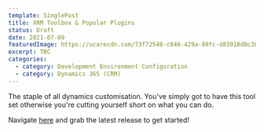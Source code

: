 ```yaml
---
template: SinglePost
title: XRM Toolbox & Popular Plugins
status: Draft
date: 2021-07-09
featuredImage: https://ucarecdn.com/73f72548-c846-429a-89fc-d83918d0c383/
excerpt: TBC
categories:
  - category: Development Environment Configuration
  - category: Dynamics 365 (CRM)
---
```

The staple of all dynamics customisation. You've simply got to have this tool set otherwise you're cutting yourself short on what you can do. 

Navigate [here](https://www.xrmtoolbox.com/releases/) and grab the latest release to get started!